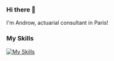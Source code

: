 ### Hi there 👋

I'm Androw, actuarial consultant in Paris!

### My Skills
[![My Skills](https://skillicons.dev/icons?i=linux,docker,java,git,ansible,bash,c,cpp,github,gitlab,mysql,py,r,scala,vim,vscode)](https://skillicons.dev)

<!--
- 🔭 I’m currently working on ...
- 🌱 I’m currently learning ...
- 👯 I’m looking to collaborate on ...
- 🤔 I’m looking for help with ...
- 💬 Ask me about ...
- 📫 How to reach me: ...
- 😄 Pronouns: ...
- ⚡ Fun fact: ...
-->

